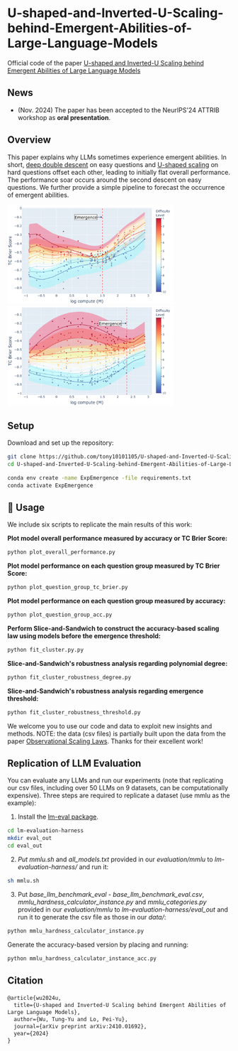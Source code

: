 # U-shaped-and-Inverted-U-Scaling-behind-Emergent-Abilities-of-Large-Language-Models
Official code of the paper [U-shaped and Inverted-U Scaling behind Emergent Abilities of Large Language Models](https://arxiv.org/abs/2410.01692)

## News
- (Nov. 2024) The paper has been accepted to the NeurIPS'24 ATTRIB workshop as **oral presentation**.

## Overview
This paper explains why LLMs sometimes experience emergent abilities. In short, [deep double descent](https://arxiv.org/abs/1912.02292) on easy questions and [U-shaped scaling](https://arxiv.org/abs/2211.02011) on hard questions offset each other, leading to initially flat overall performance. The performance soar occurs around the second descent on easy questions. We further provide a simple pipeline to forecast the occurrence of emergent abilities.

<p float="left">
  <img src="vis/mmlu_spectro_gn_10_d_7_redist.png" width="375" />
  <img src="vis/persian_qa_spectro_gn_10_d_5_redist.png" width="375" /> 
</p>

## Setup
Download and set up the repository:
```bash
git clone https://github.com/tony10101105/U-shaped-and-Inverted-U-Scaling-behind-Emergent-Abilities-of-Large-Language-Models.git
cd U-shaped-and-Inverted-U-Scaling-behind-Emergent-Abilities-of-Large-Language-Models
```
```bash
conda env create -name ExpEmergence -file requirements.txt
conda activate ExpEmergence
```

## :rocket: Usage
We include six scripts to replicate the main results of this work:

**Plot model overall performance measured by accuracy or TC Brier Score:**
```bash
python plot_overall_performance.py
```
**Plot model performance on each question group measured by TC Brier Score:**
```bash
python plot_question_group_tc_brier.py
```
**Plot model performance on each question group measured by accuracy:**
```bash
python plot_question_group_acc.py
```
**Perform Slice-and-Sandwich to construct the accuracy-based scaling law using models before the emergence threshold:**
```bash
python fit_cluster.py.py
```
**Slice-and-Sandwich's robustness analysis regarding polynomial degree:**
```bash
python fit_cluster_robustness_degree.py
```
**Slice-and-Sandwich's robustness analysis regarding emergence threshold:**
```bash
python fit_cluster_robustness_threshold.py
```

We welcome you to use our code and data to exploit new insights and methods. NOTE: the data (csv files) is partially built upon the data from the paper [Observational Scaling Laws](https://github.com/ryoungj/ObsScaling). Thanks for their excellent work!

## Replication of LLM Evaluation
You can evaluate any LLMs and run our experiments (note that replicating our csv files, including over 50 LLMs on 9 datasets, can be computationally expensive). Three steps are required to replicate a dataset (use mmlu as the example): 

1. Install the [lm-eval package](https://github.com/EleutherAI/lm-evaluation-harness).

```bash
cd lm-evaluation-harness
mkdir eval_out
cd eval_out
```
2. *Put mmlu.sh* and *all_models.txt* provided in our *evaluation/mmlu* to *lm-evaluation-harness/* and run it:
```bash
sh mmlu.sh
```
3. Put *base_llm_benchmark_eval - base_llm_benchmark_eval.csv*, *mmlu_hardness_calculator_instance.py* and *mmlu_categories.py* provided in our *evaluation/mmlu* to *lm-evaluation-harness/eval_out* and run it to generate the csv file as those in our *data/*:
```bash
python mmlu_hardness_calculator_instance.py
```  

Generate the accuracy-based version by placing and running:  

```bash
python mmlu_hardness_calculator_instance_acc.py
```

## Citation
```
@article{wu2024u,
  title={U-shaped and Inverted-U Scaling behind Emergent Abilities of Large Language Models},
  author={Wu, Tung-Yu and Lo, Pei-Yu},
  journal={arXiv preprint arXiv:2410.01692},
  year={2024}
}
```
